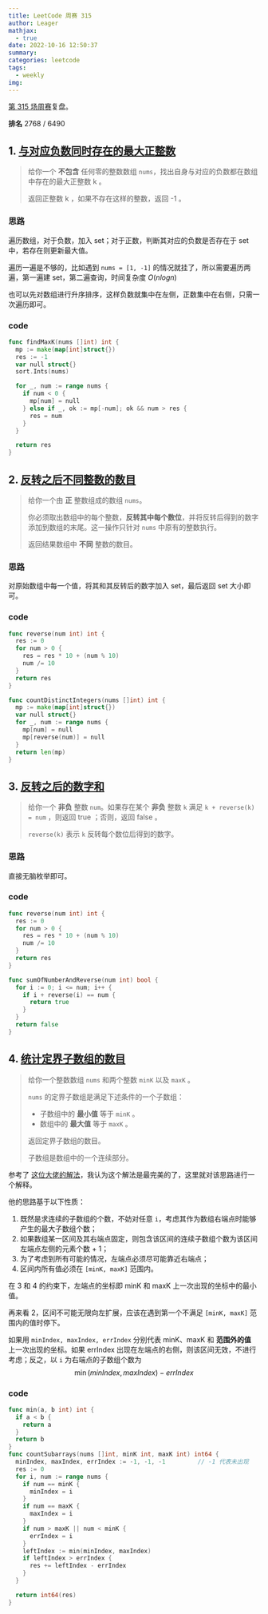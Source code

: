 ```yaml
---
title: LeetCode 周赛 315
author: Leager
mathjax:
  - true
date: 2022-10-16 12:50:37
summary:
categories: leetcode
tags:
  - weekly
img:
---
```


[第 315 场周赛](https://leetcode.cn/contest/weekly-contest-315/)复盘。

**排名** 2768 / 6490

<!--more-->

## 1. [与对应负数同时存在的最大正整数](https://leetcode.cn/problems/largest-positive-integer-that-exists-with-its-negative/)

> 给你一个 **不包含** 任何零的整数数组 `nums`，找出自身与对应的负数都在数组中存在的最大正整数 k 。
>
> 返回正整数 k ，如果不存在这样的整数，返回 -1 。
>

### 思路

遍历数组，对于负数，加入 set；对于正数，判断其对应的负数是否存在于 set 中，若存在则更新最大值。

遍历一遍是不够的，比如遇到 `nums = [1, -1]` 的情况就挂了，所以需要遍历两遍，第一遍建 set，第二遍查询，时间复杂度 $O(nlogn)$

也可以先对数组进行升序排序，这样负数就集中在左侧，正数集中在右侧，只需一次遍历即可。

### code

```go 与对应负数同时存在的最大正整数
func findMaxK(nums []int) int {
  mp := make(map[int]struct{})
  res := -1
  var null struct{}
  sort.Ints(nums)

  for _, num := range nums {
    if num < 0 {
      mp[num] = null
    } else if _, ok := mp[-num]; ok && num > res {
      res = num
    }
  }

  return res
}
```

## 2. [反转之后不同整数的数目](https://leetcode.cn/problems/count-number-of-distinct-integers-after-reverse-operations/)

> 给你一个由 **正** 整数组成的数组 `nums`。
>
> 你必须取出数组中的每个整数，**反转其中每个数位**，并将反转后得到的数字添加到数组的末尾。这一操作只针对 `nums` 中原有的整数执行。
>
> 返回结果数组中 **不同** 整数的数目。
>

### 思路

对原始数组中每一个值，将其和其反转后的数字加入 set，最后返回 set 大小即可。

### code

```go 反转之后不同整数的数目
func reverse(num int) int {
  res := 0
  for num > 0 {
    res = res * 10 + (num % 10)
    num /= 10
  }
  return res
}

func countDistinctIntegers(nums []int) int {
  mp := make(map[int]struct{})
  var null struct{}
  for _, num := range nums {
    mp[num] = null
    mp[reverse(num)] = null
  }
  return len(mp)
}
```

## 3. [反转之后的数字和](https://leetcode.cn/problems/sum-of-number-and-its-reverse/)

> 给你一个 **非负** 整数 `num`。如果存在某个 **非负** 整数 `k` 满足 `k + reverse(k) = num`  ，则返回 true ；否则，返回 false 。
>
> `reverse(k)` 表示 `k` 反转每个数位后得到的数字。

### 思路

直接无脑枚举即可。

### code

```go 反转之后的数字和
func reverse(num int) int {
  res := 0
  for num > 0 {
    res = res * 10 + (num % 10)
    num /= 10
  }
  return res
}

func sumOfNumberAndReverse(num int) bool {
  for i := 0; i <= num; i++ {
    if i + reverse(i) == num {
      return true
    }
  }
  return false
}
```

## 4. [统计定界子数组的数目](https://leetcode.cn/problems/count-subarrays-with-fixed-bounds/)

> 给你一个整数数组 `nums` 和两个整数 `minK` 以及 `maxK` 。
>
> `nums` 的定界子数组是满足下述条件的一个子数组：
>
> - 子数组中的 **最小值** 等于 `minK` 。
> - 数组中的 **最大值** 等于 `maxK` 。
>
> 返回定界子数组的数目。
>
> 子数组是数组中的一个连续部分。
>

参考了 [这位大佬的解法](https://leetcode.cn/problems/count-subarrays-with-fixed-bounds/solution/jian-ji-xie-fa-pythonjavacgo-by-endlessc-gag2/)，我认为这个解法是最完美的了，这里就对该思路进行一个解释。

他的思路基于以下性质：

1. 既然是求连续的子数组的个数，不妨对任意 `i`，考虑其作为数组右端点时能够产生的最大子数组个数；
2. 如果数组某一区间及其右端点固定，则包含该区间的连续子数组个数为该区间左端点左侧的元素个数 + 1；
3. 为了考虑到所有可能的情况，左端点必须尽可能靠近右端点；
4. 区间内所有值必须在 `[minK, maxK]` 范围内。

在 3 和 4 的约束下，左端点的坐标即 minK 和 maxK 上一次出现的坐标中的最小值。

再来看 2，区间不可能无限向左扩展，应该在遇到第一个不满足 `[minK, maxK]` 范围内的值时停下。

如果用 `minIndex, maxIndex, errIndex` 分别代表 minK、maxK 和 **范围外的值** 上一次出现的坐标。如果 errIndex 出现在左端点的右侧，则该区间无效，不进行考虑；反之，以 `i` 为右端点的子数组个数为
$$
\min(minIndex, maxIndex) - errIndex
$$

### code

```go 统计定界子数组的数目
func min(a, b int) int {
  if a < b {
    return a
  }
  return b
}
func countSubarrays(nums []int, minK int, maxK int) int64 {
  minIndex, maxIndex, errIndex := -1, -1, -1	     // -1 代表未出现
  res := 0
  for i, num := range nums {
    if num == minK {
      minIndex = i
    }
    if num == maxK {
      maxIndex = i
    }
    if num > maxK || num < minK {
      errIndex = i
    }
    leftIndex := min(minIndex, maxIndex)
    if leftIndex > errIndex {
      res += leftIndex - errIndex
    }
  }

  return int64(res)
}
```

